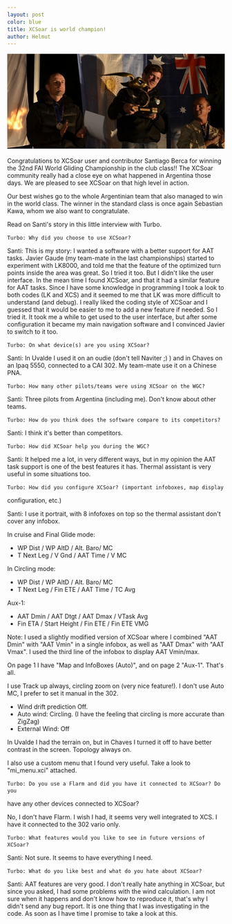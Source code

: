 ```yaml
---
layout: post
color: blue
title: XCSoar is world champion!
author: Helmut
---
```


![Club class winners, WGC Argentina 2012](/discover/attachments/2013-01_podios_club.jpg "Club class winners")

Congratulations to XCSoar user and contributor Santiago Berca for winning 
the 32nd FAI World Gliding Championship in the club class!!
The XCSoar community really had a close eye on what happened in Argentina those days. 
We are pleased to see XCSoar on that high level in action. 

Our best wishes go to the whole Argentinian team that also managed to win in 
the world class. The winner in the standard class is once again Sebastian Kawa, whom 
we also want to congratulate.

Read on Santi's story in this little interview with Turbo.


    Turbo: Why did you choose to use XCSoar?

Santi: This is my story: I wanted a software with a better support for AAT tasks. 
Javier Gaude (my team-mate in the last championships) started to experiment with LK8000, 
and told me that the feature of the optimized turn points inside the area was great. 
So I tried it too. But I didn't like the user interface. In the mean time I found 
XCSoar, and that it had a similar feature for AAT tasks. Since I have some knowledge 
in programming I took a look to both codes (LK and XCS) and it seemed to me that 
LK was more difficult to understand (and debug). I really liked the coding style 
of XCSoar and I guessed that it would be easier to me to add a new feature if needed. 
So I tried it. It took me a while to get used to the user interface, but after 
some configuration it became my main navigation software and I convinced Javier 
to switch to it too.


    Turbo: On what device(s) are you using XCSoar?

Santi: In Uvalde I used it on an oudie (don't tell Naviter ;) ) and in Chaves on 
an Ipaq 5550, connected to a CAI 302. My team-mate use it on a Chinese PNA.

    Turbo: How many other pilots/teams were using XCSoar on the WGC?

Santi: Three pilots from Argentina (including me). Don't know about other teams.

    Turbo: How do you think does the software compare to its competitors?

Santi: I think it's better than competitors.

    Turbo: How did XCSoar help you during the WGC?

Santi: It helped me a lot, in very different ways, but in my opinion the AAT 
task support is one of the best features it has. Thermal assistant is very useful 
in some situations too.

    Turbo: How did you configure XCSoar? (important infoboxes, map display 
configuration, etc.)

Santi: I use it portrait, with 8 infofoxes on top so the thermal assistant don't 
cover any infobox.

In cruise and Final Glide mode:
 - WP Dist / WP AltD / Alt. Baro/ MC
 - T Next Leg / V Gnd / AAT Time / V MC
 
In Circling mode:
 - WP Dist / WP AltD / Alt. Baro/ MC
 - T Next Leg / Fin ETE / AAT Time / TC Avg
 
Aux-1:
 - AAT Dmin / AAT Dtgt / AAT Dmax / VTask Avg
 - Fin ETA / Start Height / Fin ETE / Fin ETE VMG

Note: I used a slightly modified version of XCSoar where I combined "AAT Dmin" 
with "AAT Vmin" in a single infobox, as well as "AAT Dmax" with "AAT Vmax". I 
used the third line of the infobox to display AAT Vmin/max.

On page 1 I have "Map and InfoBoxes (Auto)", and on page 2 "Aux-1". That's all.

I use Track up always, circling zoom on (very nice feature!). I don't use Auto MC, 
I prefer to set it manual in the 302.
 - Wind drift prediction Off.
 - Auto wind: Circling. (I have the feeling that circling is more accurate than ZigZag)
 - External Wind: Off

In Uvalde I had the terrain on, but in Chaves I turned it off to have better 
contrast in the screen. Topology always on.

I also use a custom menu that I found very useful. Take a look to "mi_menu.xci" 
attached.

    Turbo: Do you use a Flarm and did you have it connected to XCSoar? Do you 
have any other devices connected to XCSoar?

No, I don't have Flarm. I wish I had, it seems very well integrated to XCS. 
I have it connected to the 302 vario only.

    Turbo: What features would you like to see in future versions of XCSoar?

Santi: Not sure. It seems to have everything I need.

    Turbo: What do you like best and what do you hate about XCSoar?

Santi: AAT features are very good. I don't really hate anything in XCSoar, 
but since you asked, I had some problems with the wind calculation. I am not 
sure when it happens and don't know how to reproduce it, that's why I didn't 
send any bug report. It is one thing that I was investigating in the code. 
As soon as I have time I promise to take a look at this.



